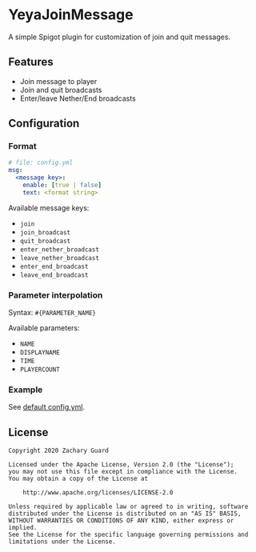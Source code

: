 # YeyaJoinMessage

A simple Spigot plugin for customization of join and quit messages.

## Features

* Join message to player
* Join and quit broadcasts
* Enter/leave Nether/End broadcasts

## Configuration

### Format

```yaml
# file: config.yml
msg:
  <message key>:
    enable: [true | false]
    text: <format string>
```

Available message keys:

* `join`
* `join_broadcast`
* `quit_broadcast`
* `enter_nether_broadcast`
* `leave_nether_broadcast`
* `enter_end_broadcast`
* `leave_end_broadcast`

### Parameter interpolation

Syntax: `#{PARAMETER_NAME}`

Available parameters:
* `NAME`
* `DISPLAYNAME`
* `TIME`
* `PLAYERCOUNT`

### Example

See [default config.yml](https://github.com/gourlitburo/YeyaJoinMessage/blob/master/config.yml).

## License

```
Copyright 2020 Zachary Guard

Licensed under the Apache License, Version 2.0 (the "License");
you may not use this file except in compliance with the License.
You may obtain a copy of the License at

    http://www.apache.org/licenses/LICENSE-2.0

Unless required by applicable law or agreed to in writing, software
distributed under the License is distributed on an "AS IS" BASIS,
WITHOUT WARRANTIES OR CONDITIONS OF ANY KIND, either express or implied.
See the License for the specific language governing permissions and
limitations under the License.
```
